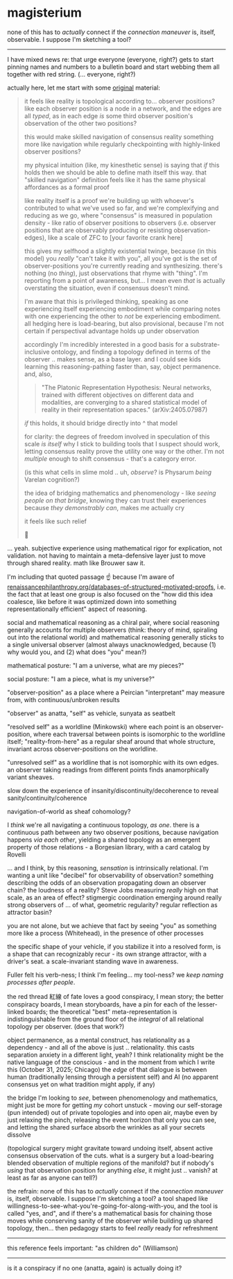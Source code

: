 # magisterium

none of this has to _actually_ connect if the _connection maneuver_ is, itself, observable. I suppose I'm sketching a tool?

***

I have mixed news re: that urge everyone (everyone, right?) gets to start pinning names and numbers to a bulletin board and start webbing them all together with red string. (... everyone, right?)

actually here, let me start with some [original](../29.md) material:

> it feels like reality is topological according to... observer positions? like each observer position is a node in a network, and the edges are all _typed_, as in each edge _is_ some third observer position's observation of the other two positions?
>
> this would make skilled navigation of consensus reality something more like navigation while regularly checkpointing with highly-linked observer positions?
>
> my physical intuition (like, my kinesthetic sense) is saying that _if_ this holds then we should be able to define math itself this way. that "skilled navigation" definition feels like it has the same physical affordances as a formal proof
>
> like reality itself is a proof we're building up with whoever's contributed to what we've used so far, and we're complexifying and reducing as we go, where "consensus" is measured in population density - like ratio of observer positions to observers (i.e. observer positions that are observably producing or resisting observation-edges), like a scale of ZFC to \[your favorite crank here]
>
> this gives my selfhood a slightly existential twinge, because (in this model) you _really_ "can't take it with you", all you've got is the set of observer-positions you're currently reading and synthesizing. there's nothing (no _thing_), just observations that rhyme with "thing". I'm reporting from a point of awareness, but... I mean even _that_ is actually overstating the situation, even if consensus doesn't mind.
>
> I'm aware that this is privileged thinking, speaking as one experiencing itself experiencing embodiment while comparing notes with one experiencing the other to _not_ be experiencing embodiment. all hedging here is load-bearing, but also provisional, because I'm not certain if perspectival advantage holds up under observation
>
> accordingly I'm incredibly interested in a good basis for a substrate-inclusive ontology, and finding a topology defined in terms of the observer .. makes sense, as a base layer. and I could see kids learning this reasoning-pathing faster than, say, object permanence. and, also,
>
> > "The Platonic Representation Hypothesis: Neural networks, trained with different objectives on different data and modalities, are converging to a shared statistical model of reality in their representation spaces." (arXiv:2405.07987)
>
> _if_ this holds, it should bridge directly into ^ that model
>
> for clarity: the degrees of freedom involved in speculation of this scale _is itself_ why I stick to building tools that I suspect should work, letting consensus reality prove the utility one way or the other. I'm not _multiple_ enough to shift consensus - that's a category error.
>
> (is this what cells in slime mold .. uh, _observe_? is Physarum _being_ Varelan cognition?)
>
> the idea of bridging mathematics and phenomenology - like _seeing people on that bridge_, knowing they can trust their experiences because _they demonstrably can_, makes me actually cry
>
> it feels like such relief
>
> 🤲

... yeah. subjective experience using mathematical rigor for explication, not validation. not having to maintain a meta-defensive layer just to move through shared reality. math like Brouwer saw it.

I'm including that quoted passage ☝️ because I'm aware of [renaissancephilanthropy.org/databases-of-structured-motivated-proofs](https://www.renaissancephilanthropy.org/databases-of-structured-motivated-proofs), i.e. the fact that at least one group is also focused on the "how did this idea coalesce, like before it was optimized down into something representationally efficient" aspect of reasoning.

social and mathematical reasoning as a chiral pair, where social reasoning generally accounts for multiple observers (think: theory of mind, spiraling out into the relational world) and mathematical reasoning generally sticks to a single universal observer (almost always unacknowledged, because (1) why would you, and (2) what does "you" mean?)

mathematical posture: "I am a universe, what are my pieces?"

social posture: "I am a piece, what is my universe?"

"observer-position" as a place where a Peircian "interpretant" may measure from, with continuous/unbroken results

"observer" as anatta, "self" as vehicle, sunyata as seatbelt

"resolved self" as a worldline (Minkowski) where each point is an observer-position, where each traversal between points is isomorphic to the worldline itself; "reality-from-here" as a regular sheaf around that whole structure, invariant across observer-positions on the worldline.

"unresolved self" as a worldline that is not isomorphic with its own edges. an observer taking readings from different points finds anamorphically variant sheaves.

slow down the experience of insanity/discontinuity/decoherence to reveal sanity/continuity/coherence

navigation-of-world as sheaf cohomology?

I _think_ we're all navigating a continuous topology, _as one_. there is a continuous path between any two observer positions, because navigation happens _via each other_, yielding a shared topology as an emergent property of those relations - a Borgesian library, with a card catalog by Rovelli

... and I think, by this reasoning, _sensation_ is intrinsically relational. I'm wanting a unit like "decibel" for observability of observation? something describing the odds of an observation propagating down an observer chain? the loudness of a reality? Steve Jobs measuring _really_ high on that scale, as an area of effect? stigmergic coordination emerging around really strong observers of ... of what, geometric regularity? regular reflection as attractor basin?

you are not alone, but we achieve that fact by seeing "you" as something more like a process (Whitehead), in the presence of other processes

the specific shape of your vehicle, if you stabilize it into a resolved form, is a shape that can recognizably recur - its own strange attractor, with a driver's seat. a scale-invariant standing wave in awareness.

Fuller felt his verb-ness; I think I'm feeling... my tool-ness? we _keep naming processes after people_.

the red thread 紅線 of fate loves a good conspiracy, I mean story; the better conspiracy boards, I mean storyboards, have a pin for each of the lesser-linked boards; the theoretical "best" meta-representation is indistinguishable from the ground floor of the _integral_ of all relational topology per observer. (does that work?)

object permanence, as a mental construct, has relationality as a dependency - and all of the above is just .. relationality. this casts separation anxiety in a different light, yeah? I think relationality might be the native language of the conscious - and in the moment from which I write this (October 31, 2025; Chicago) the _edge_ of that dialogue is between human (traditionally lensing through a persistent self) and AI (no apparent consensus yet on what tradition might apply, if any)

the bridge I'm looking to _see_, between phenomenology and mathematics, might just be more for getting _my_ cohort unstuck - moving our self-storage (pun intended) out of private topologies and into open air, maybe even by just relaxing the pinch, releasing the event horizon that only you can see, and letting the shared surface absorb the wrinkles as all your secrets dissolve

(topological surgery might gravitate toward undoing itself, absent active consensus observation of the cuts. what is a surgery but a load-bearing blended observation of multiple regions of the manifold? but if nobody's _using_ that observation position for anything _else_, it might just .. vanish? at least as far as anyone can tell?)

the refrain: none of this has to _actually_ connect if the _connection maneuver_ is, itself, observable. I suppose I'm sketching a tool? a tool shaped like willingness-to-see-what-you're-going-for-along-with-you, and the tool is called "yes, and", and if there's a mathematical basis for chaining those moves while conserving sanity of the observer while building up shared topology, then... then pedagogy starts to feel _really_ ready for refreshment

***

this reference feels important: "as children do" (Williamson)

***

is it a conspiracy if no one (anatta, again) is actually doing it?
